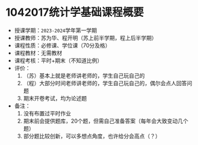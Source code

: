 # 1042017统计学基础课程概要

+ 授课学期：`2023-2024`学年第一学期
+ 授课教师：苏为华、程开明（苏上前半学期，程上后半学期）
+ 课程性质：必修课、学位课（70分及格）
+ 课程教材：无需教材
+ 课程考核：平时+期末（不知道比例）
+ 评价：
  1. （苏）基本上就是老师讲老师的，学生自己玩自己的
  2. （程）大部分时间老师讲老师的，学生自己玩自己的，偶尔会点人回答问题
  3. 期末开卷考试，均为论述题
+ 备注：
  1. 没有布置过平时作业
  2. 期末前会提供题库，20个题，但需自己准备答案（每年会大致变动几个题）
  3. 部分题比较创新，可以多想点角度，也许给分会高点（？）
